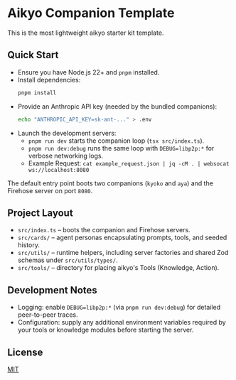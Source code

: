 # Aikyo Companion Template

This is the most lightweight aikyo starter kit template.

## Quick Start

- Ensure you have Node.js 22+ and `pnpm` installed.
- Install dependencies:
  ```bash
  pnpm install
  ```
- Provide an Anthropic API key (needed by the bundled companions):
  ```bash
  echo "ANTHROPIC_API_KEY=sk-ant-..." > .env
  ```
- Launch the development servers:
  - `pnpm run dev` starts the companion loop (`tsx src/index.ts`).
  - `pnpm run dev:debug` runs the same loop with `DEBUG=libp2p:*` for verbose networking logs.
  - Example Request: `cat example_request.json | jq -cM . | websocat ws://localhost:8080`

The default entry point boots two companions (`kyoko` and `aya`) and the Firehose server on port `8080`.

## Project Layout

- `src/index.ts` – boots the companion and Firehose servers.
- `src/cards/` – agent personas encapsulating prompts, tools, and seeded history.
- `src/utils/` – runtime helpers, including server factories and shared Zod schemas under `src/utils/types/`.
- `src/tools/` – directory for placing aikyo's Tools (Knowledge, Action).

## Development Notes

- Logging: enable `DEBUG=libp2p:*` (via `pnpm run dev:debug`) for detailed peer-to-peer traces.
- Configuration: supply any additional environment variables required by your tools or knowledge modules before starting the server.

## License

[MIT](./LICENSE)
